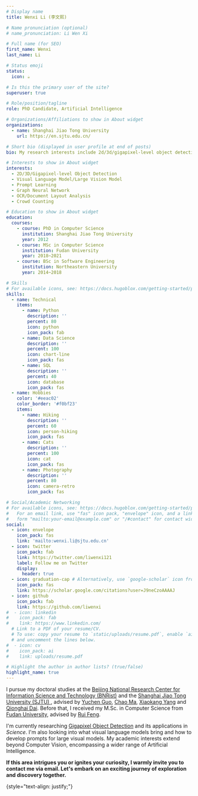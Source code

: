 ```yaml
---
# Display name
title: Wenxi Li (李文熙)

# Name pronunciation (optional)
# name_pronunciation: Li Wen Xi

# Full name (for SEO)
first_name: Wenxi
last_name: Li

# Status emoji
status:
  icon: ☕️

# Is this the primary user of the site?
superuser: true

# Role/position/tagline
role: PhD Candidate, Artificial Intelligence

# Organizations/Affiliations to show in About widget
organizations:
  - name: Shanghai Jiao Tong University
    url: https://en.sjtu.edu.cn/

# Short bio (displayed in user profile at end of posts)
bio: My research interests include 2d/3d/gigapixel-level object detection and prompt learning.

# Interests to show in About widget
interests:
  - 2D/3D/Gigapixel-level Object Detection
  - Visual Language Model/Large Vision Model
  - Prompt Learning
  - Graph Neural Network
  - OCR/Document Layout Analysis
  - Crowd Counting

# Education to show in About widget
education:
  courses:
    - course: PhD in Computer Science
      institution: Shanghai Jiao Tong University
      year: 2012
    - course: MSc in Computer Science
      institution: Fudan University
      year: 2018~2021
    - course: BSc in Software Engineering
      institution: Northeastern University
      year: 2014~2018

# Skills
# For available icons, see: https://docs.hugoblox.com/getting-started/page-builder/#icons
skills:
  - name: Technical
    items:
      - name: Python
        description: ''
        percent: 80
        icon: python
        icon_pack: fab
      - name: Data Science
        description: ''
        percent: 100
        icon: chart-line
        icon_pack: fas
      - name: SQL
        description: ''
        percent: 40
        icon: database
        icon_pack: fas
  - name: Hobbies
    color: '#eeac02'
    color_border: '#f0bf23'
    items:
      - name: Hiking
        description: ''
        percent: 60
        icon: person-hiking
        icon_pack: fas
      - name: Cats
        description: ''
        percent: 100
        icon: cat
        icon_pack: fas
      - name: Photography
        description: ''
        percent: 80
        icon: camera-retro
        icon_pack: fas

# Social/Academic Networking
# For available icons, see: https://docs.hugoblox.com/getting-started/page-builder/#icons
#   For an email link, use "fas" icon pack, "envelope" icon, and a link in the
#   form "mailto:your-email@example.com" or "/#contact" for contact widget.
social:
  - icon: envelope
    icon_pack: fas
    link: 'mailto:wenxi.li@sjtu.edu.cn'
  - icon: twitter
    icon_pack: fab
    link: https://twitter.com/liwenxi121
    label: Follow me on Twitter
    display:
      header: true
  - icon: graduation-cap # Alternatively, use `google-scholar` icon from `ai` icon pack
    icon_pack: fas
    link: https://scholar.google.com/citations?user=J9neCzoAAAAJ
  - icon: github
    icon_pack: fab
    link: https://github.com/liwenxi
#  - icon: linkedin
#    icon_pack: fab
#    link: https://www.linkedin.com/
  # Link to a PDF of your resume/CV.
  # To use: copy your resume to `static/uploads/resume.pdf`, enable `ai` icons in `params.yaml`,
  # and uncomment the lines below.
#  - icon: cv
#    icon_pack: ai
#    link: uploads/resume.pdf

# Highlight the author in author lists? (true/false)
highlight_name: true
---
```


I pursue my doctoral studies at the [Beijing National Research Center for Information Science and Technology (BNRist)](https://www.bnrist.tsinghua.edu.cn/) and the [Shanghai Jiao Tong University (SJTU) ](https://en.sjtu.edu.cn/), advised by [Yuchen Guo](https://scholar.google.com/citations?user=PNMUgAoAAAAJ), [Chao Ma](https://vision.sjtu.edu.cn/), [Xiaokang Yang](https://scholar.google.com/citations?user=yDEavdMAAAAJ) and [Qionghai Dai](https://scholar.google.com/citations?user=CHAajY4AAAAJ). Before that, I received my M.Sc. in Computer Science from [Fudan University](https://www.fudan.edu.cn/en/), advised by [Rui Feng](https://faculty.fudan.edu.cn/fengrui/zh_CN/zhym/667350/list/index.htm).


I'm currently researching [Gigapixel Object Detection](https://gigavision.cn/) and its applications in *Science*. I'm also looking into what visual language models bring and how to develop prompts for large visual models. My academic interests extend beyond Computer Vision, encompassing a wider range of Artificial Intelligence. 

**If this area intrigues you or ignites your curiosity, I warmly invite you to contact me via email. Let's embark on an exciting journey of exploration and discovery together.**

{style="text-align: justify;"}
